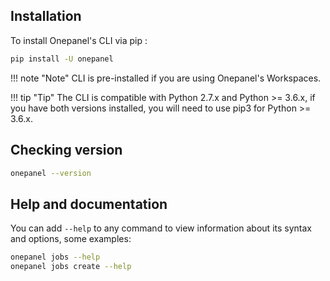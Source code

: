 ## Installation
To install Onepanel's CLI via pip :

```bash
pip install -U onepanel
```

!!! note "Note" 
    CLI is pre-installed if you are using Onepanel's Workspaces.

!!! tip "Tip" 
    The CLI is compatible with Python 2.7.x and Python >= 3.6.x, if you have both versions installed, you will need to use pip3 for Python >= 3.6.x.

## Checking version

```bash
onepanel --version
```

## Help and documentation

You can add `--help`  to any command to view information about its syntax and options, some examples:

```bash
onepanel jobs --help
onepanel jobs create --help
```